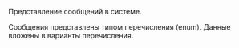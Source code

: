 <!-- cargo-rdme start -->

Представление сообщений в системе.

Сообщения представлены типом перечисления (enum). Данные вложены в варианты перечисления.

<!-- cargo-rdme end -->
